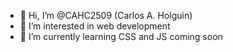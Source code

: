 - 👋 Hi, I’m @CAHC2509 (Carlos A. Holguin)
- 👀 I’m interested in web development
- 🌱 I’m currently learning CSS and JS coming soon

<!---
CAHC2509/CAHC2509 is a ✨ special ✨ repository because its `README.md` (this file) appears on your GitHub profile.
You can click the Preview link to take a look at your changes.
--->
